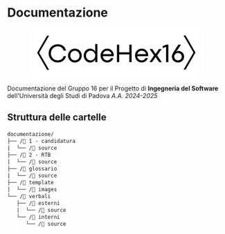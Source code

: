 # Documentazione
<p align=center>
<img src="https://github.com/CodeHex16/documentazione/blob/main/template/images/logo_extended_b.webp" width=400 alt="CodeHex16 Logo">
</p>

Documentazione del Gruppo 16 per il Progetto di **Ingegneria del Software** dell'Università degli Studi di Padova _A.A. 2024-2025_

## Struttura delle cartelle
<!-- INIZIO TREE DIRECTORY -->
```
documentazione/
├── /📁 1 - candidatura
|  └── /📁 source
├── /📁 2 - RTB
|  └── /📁 source
├── /📁 glossario
|  └── /📁 source
├── /📁 template
|  └── /📁 images
└── /📁 verbali
   ├── /📁 esterni
   |  └── /📁 source
   └── /📁 interni
      └── /📁 source

```
<!-- INIZIO TREE DIRECTORY -->